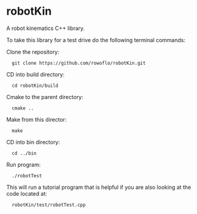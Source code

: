 robotKin
========

A robot kinematics C++ library.

To take this library for a test drive do the following terminal commands:

Clone the repository:

      git clone https://github.com/rowoflo/robotKin.git

CD into build directory:

      cd robotKin/build

Cmake to the parent directory:

      cmake ..

Make from this director:

      make

CD into bin directory:

      cd ../bin

Run program:

      ./robotTest

This will run a tutorial program that is helpful if you are also looking at the code located at:

      robotKin/test/robotTest.cpp

